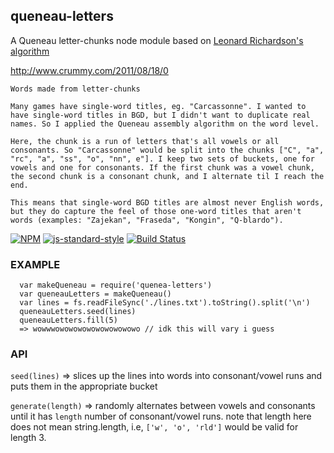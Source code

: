 queneau-letters
----------------


A Queneau letter-chunks node module based on [Leonard Richardson's algorithm](http://www.crummy.com/2011/08/18/0)


http://www.crummy.com/2011/08/18/0
```
Words made from letter-chunks

Many games have single-word titles, eg. "Carcassonne". I wanted to have single-word titles in BGD, but I didn't want to duplicate real names. So I applied the Queneau assembly algorithm on the word level.

Here, the chunk is a run of letters that's all vowels or all consonants. So "Carcassonne" would be split into the chunks ["C", "a", "rc", "a", "ss", "o", "nn", e"]. I keep two sets of buckets, one for vowels and one for consonants. If the first chunk was a vowel chunk, the second chunk is a consonant chunk, and I alternate til I reach the end.

This means that single-word BGD titles are almost never English words, but they do capture the feel of those one-word titles that aren't words (examples: "Zajekan", "Fraseda", "Kongin", "Q-blardo").
```

[![NPM](https://nodei.co/npm/queneau-letters.png)](https://nodei.co/npm/queneau-letters/)
[![js-standard-style](https://img.shields.io/badge/code%20style-standard-brightgreen.svg?style=flat)](https://github.com/feross/standard)
[![Build Status](https://secure.travis-ci.org/coleww/queneau-letters.png)](http://travis-ci.org/coleww/queneau-letters)

### EXAMPLE

```
  var makeQueneau = require('quenea-letters')
  var queneauLetters = makeQueneau()
  var lines = fs.readFileSync('./lines.txt').toString().split('\n')
  queneauLetters.seed(lines)
  queneauLetters.fill(5)
  => wowwwowowowowowowowowowo // idk this will vary i guess
```

### API

`seed(lines)`
=> slices up the lines into words into consonant/vowel runs and puts them in the appropriate bucket

`generate(length)`
=> randomly alternates between vowels and consonants until it has `length` number of consonant/vowel runs. note that length here does not mean string.length, i.e, `['w', 'o', 'rld']` would be valid for length 3.   
